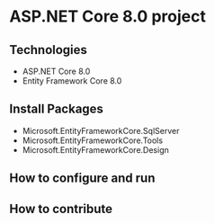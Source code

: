 # ASP.NET Core 8.0 project
## Technologies
- ASP.NET Core 8.0
- Entity Framework Core 8.0
## Install Packages
- Microsoft.EntityFrameworkCore.SqlServer
- Microsoft.EntityFrameworkCore.Tools
- Microsoft.EntityFrameworkCore.Design
## How to configure and run
## How to contribute